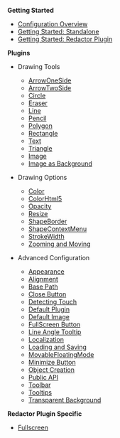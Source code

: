 **Getting Started**
* [Configuration Overview](https://github.com/carstenschaefer/DrawerJs/wiki/Configuration-Overview)
* [Getting Started: Standalone](https://github.com/carstenschaefer/DrawerJs/wiki/Getting-Started:-Standalone)
* [Getting Started: Redactor Plugin](https://github.com/carstenschaefer/DrawerJs/wiki/Getting-Started:-Redactor-Plugin)  

**Plugins**
* Drawing Tools
    * [ArrowOneSide](https://github.com/carstenschaefer/DrawerJs/wiki/ArrowOneSide)
    * [ArrowTwoSide](https://github.com/carstenschaefer/DrawerJs/wiki/ArrowTwoSide)
    * [Circle](https://github.com/carstenschaefer/DrawerJs/wiki/Circle)
    * [Eraser](https://github.com/carstenschaefer/DrawerJs/wiki/Eraser)
    * [Line](https://github.com/carstenschaefer/DrawerJs/wiki/Line)
    * [Pencil](https://github.com/carstenschaefer/DrawerJs/wiki/Pencil)
    * [Polygon](https://github.com/carstenschaefer/DrawerJs/wiki/Polygon)
    * [Rectangle](https://github.com/carstenschaefer/DrawerJs/wiki/Rectangle)
    * [Text](https://github.com/carstenschaefer/DrawerJs/wiki/Text)
    * [Triangle](https://github.com/carstenschaefer/DrawerJs/wiki/Triangle)
    * [Image](https://github.com/carstenschaefer/DrawerJs/wiki/Image)
    * [Image as Background](https://github.com/carstenschaefer/DrawerJs/wiki/Image-as-Background)
* Drawing Options
    * [Color](https://github.com/carstenschaefer/DrawerJs/wiki/Color)
    * [ColorHtml5](https://github.com/carstenschaefer/DrawerJs/wiki/ColorHtml5)
    * [Opacity](https://github.com/carstenschaefer/DrawerJs/wiki/Opacity)
    * [Resize](https://github.com/carstenschaefer/DrawerJs/wiki/Resize)
    * [ShapeBorder](https://github.com/carstenschaefer/DrawerJs/wiki/ShapeBorder)
    * [ShapeContextMenu](https://github.com/carstenschaefer/DrawerJs/wiki/ShapeContextMenu)
    * [StrokeWidth](https://github.com/carstenschaefer/DrawerJs/wiki/StrokeWidth)
    * [Zooming and Moving](https://github.com/carstenschaefer/DrawerJs/wiki/Zooming-and-Moving)

* Advanced Configuration
    * [Appearance](https://github.com/carstenschaefer/DrawerJs/wiki/Appearance)
    * [Alignment](https://github.com/carstenschaefer/DrawerJs/wiki/Alignment)
    * [Base Path](https://github.com/carstenschaefer/DrawerJs/wiki/Base-Path)
    * [Close Button](https://github.com/carstenschaefer/DrawerJs/wiki/CloseButton)
    * [Detecting Touch](https://github.com/carstenschaefer/DrawerJs/wiki/Detecting-Touch-Devices)
    * [Default Plugin](https://github.com/carstenschaefer/DrawerJs/wiki/Default-Plugin)
    * [Default Image](https://github.com/carstenschaefer/DrawerJs/wiki/Default-Image)
    * [FullScreen Button](https://github.com/carstenschaefer/DrawerJs/wiki/FullscreenButton)
    * [Line Angle Tooltip](https://github.com/carstenschaefer/DrawerJs/wiki/Line-Angle-Tooltip)
    * [Localization](https://github.com/carstenschaefer/DrawerJs/wiki/Localization)
    * [Loading and Saving](https://github.com/carstenschaefer/DrawerJs/wiki/Loading-and-Saving)
    * [MovableFloatingMode](https://github.com/carstenschaefer/DrawerJs/wiki/MovableFloatingMode)
    * [Minimize Button](https://github.com/carstenschaefer/DrawerJs/wiki/MinimizeButton)
    * [Object Creation](https://github.com/carstenschaefer/DrawerJs/wiki/Object-Creation)
    * [Public API](https://github.com/carstenschaefer/DrawerJs/wiki/Public-API)
    * [Toolbar](https://github.com/carstenschaefer/DrawerJs/wiki/Toolbar)
    * [Tooltips](https://github.com/carstenschaefer/DrawerJs/wiki/Tooltips)
    * [Transparent Background](https://github.com/carstenschaefer/DrawerJs/wiki/Transparent-Background)

**Redactor Plugin Specific**
* [Fullscreen](https://github.com/carstenschaefer/DrawerJs/wiki/Fullscreen)
